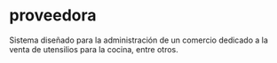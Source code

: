 # proveedora
Sistema diseñado para la administración de un comercio dedicado a la venta de utensilios para la cocina, entre otros.
